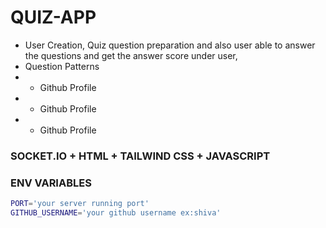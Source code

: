 # QUIZ-APP

- User Creation, Quiz question preparation and also user able to answer the questions and get the answer score under user,
- Question Patterns
- - Github Profile
- - Github Profile
- -  Github Profile

### SOCKET.IO + HTML + TAILWIND CSS + JAVASCRIPT

### ENV VARIABLES

```sh
PORT='your server running port'
GITHUB_USERNAME='your github username ex:shiva'
